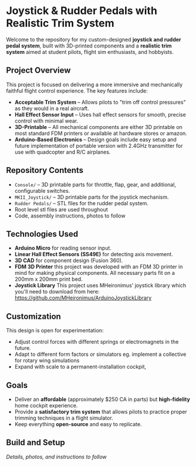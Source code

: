# Joystick & Rudder Pedals with Realistic Trim System

Welcome to the repository for my custom-designed **joystick and rudder pedal system**, built with 3D-printed components and a **realistic trim system** aimed at student pilots, flight sim enthusiasts, and hobbyists.

## Project Overview

This project is focused on delivering a more immersive and mechanically faithful flight control experience. The key features include:

- **Acceptable Trim System** – Allows pilots to "trim off control pressures" as they would in a real aircraft.
- **Hall Effect Sensor Input** – Uses hall effect sensors for smooth, precise control with minimal wear.
- **3D-Printable** – All mechanical components are either 3D printable on most standard FDM printers or available at hardware stores or amazon.
- **Arduino-Based Electronics** – Design goals include easy setup and future implementation of portable version with 2.4GHz transmitter for use with quadcopter and R/C airplanes.

## Repository Contents

- `Console/` – 3D printable parts for throttle, flap, gear, and additional, configurable switches.
- `MKII_Joystick/` – 3D printable parts for the joystick mechanism.
- `Rudder Pedals/` – STL files for the rudder pedal system.
- Root level stl files are used throughout
- Code, assembly instructions, photos to follow

## Technologies Used

- **Arduino Micro** for reading sensor input.
- **Linear Hall Effect Sensors (SS49E)** for detecting axis movement.
- **3D CAD** for component design (Fusion 360).
- **FDM 3D Printer** this project was developed with an FDM 3D printer in mind for making physical components. All necessary parts fit on a 200mm x 200mm print bed.
- **Joystick Library** This project uses MHeironimus' joystick library which you'll need to download from here: https://github.com/MHeironimus/ArduinoJoystickLibrary

## Customization

This design is open for experimentation:
- Adjust control forces with different springs or electromagnets in the future.
- Adapt to different form factors or simulators eg. implement a collective for rotary wing simulations
- Expand with scale to a permanent-installation cockpit,

## Goals

- Deliver an **affordable** (approximately $250 CA in parts) but **high-fidelity** home cockpit experience.
- Provide a **satisfactory trim system** that allows pilots to practice proper trimming techniques in a flight simulator.
- Keep everything **open-source** and easy to replicate.

## Build and Setup

*Details, photos, and instructions to follow*
